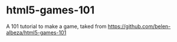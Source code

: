 # html5-games-101
A 101 tutorial to make a game, taked from https://github.com/belen-albeza/html5-games-101

